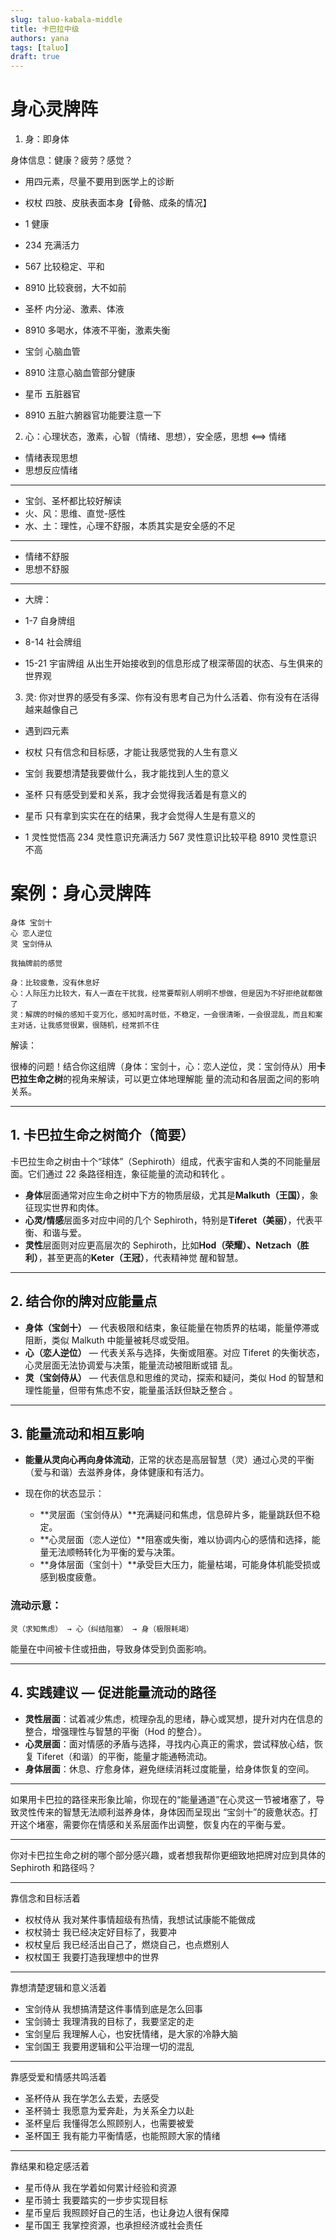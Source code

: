 ```yaml
---
slug: taluo-kabala-middle
title: 卡巴拉中级
authors: yana
tags: [taluo]
draft: true
---
```


# 身心灵牌阵

1. 身：即身体

身体信息：健康？疲劳？感觉？

- 用四元素，尽量不要用到医学上的诊断

- 权杖 四肢、皮肤表面本身【骨骼、成条的情况】
- 1 健康
- 234 充满活力
- 567 比较稳定、平和
- 8910 比较衰弱，大不如前

- 圣杯 内分泌、激素、体液
- 8910 多喝水，体液不平衡，激素失衡

- 宝剑 心脑血管
- 8910 注意心脑血管部分健康

- 星币 五脏器官
- 8910 五脏六腑器官功能要注意一下

2. 心：心理状态，激素，心智（情绪、思想），安全感，思想 <==> 情绪

- 情绪表现思想
- 思想反应情绪

---

- 宝剑、圣杯都比较好解读
- 火、风：思维、直觉-感性
- 水、土：理性，心理不舒服，本质其实是安全感的不足

---

- 情绪不舒服
- 思想不舒服

---

- 大牌：

- 1-7 自身牌组
- 8-14 社会牌组
- 15-21 宇宙牌组 从出生开始接收到的信息形成了根深蒂固的状态、与生俱来的世界观

3. 灵: 你对世界的感受有多深、你有没有思考自己为什么活着、你有没有在活得越来越像自己

- 遇到四元素

- 权杖 只有信念和目标感，才能让我感觉我的人生有意义
- 宝剑 我要想清楚我要做什么，我才能找到人生的意义
- 圣杯 只有感受到爱和关系，我才会觉得我活着是有意义的
- 星币 只有拿到实实在在的结果，我才会觉得人生是有意义的
- 1 灵性觉悟高 234 灵性意识充满活力 567 灵性意识比较平稳 8910 灵性意识不高

# 案例：身心灵牌阵

```text
身体 宝剑十
心 恋人逆位
灵 宝剑侍从

我抽牌前的感觉

身：比较疲惫，没有休息好
心：人际压力比较大，有人一直在干扰我，经常要帮别人明明不想做，但是因为不好拒绝就都做了
灵：解牌的时候的感知千变万化，感知时高时低，不稳定，一会很清晰，一会很混乱，而且和案主对话，让我感觉很累，很随机，经常抓不住
```

解读：

很棒的问题！结合你这组牌（身体：宝剑十，心：恋人逆位，灵：宝剑侍从）用**卡巴拉生命之树**的视角来解读，可以更立体地理解能
量的流动和各层面之间的影响关系。

---

## 1. 卡巴拉生命之树简介（简要）

卡巴拉生命之树由十个“球体”（Sephiroth）组成，代表宇宙和人类的不同能量层面。它们通过 22 条路径相连，象征能量的流动和转化
。

- **身体**层面通常对应生命之树中下方的物质层级，尤其是**Malkuth（王国）**，象征现实世界和肉体。
- **心灵/情感**层面多对应中间的几个 Sephiroth，特别是**Tiferet（美丽）**，代表平衡、和谐与爱。
- **灵性**层面则对应更高层次的 Sephiroth，比如**Hod（荣耀）、Netzach（胜利）**，甚至更高的**Keter（王冠）**，代表精神觉
  醒和智慧。

---

## 2. 结合你的牌对应能量点

- **身体（宝剑十）** — 代表极限和结束，象征能量在物质界的枯竭，能量停滞或阻断，类似 Malkuth 中能量被耗尽或受阻。
- **心（恋人逆位）** — 代表关系与选择，失衡或阻塞。对应 Tiferet 的失衡状态，心灵层面无法协调爱与决策，能量流动被阻断或错
  乱。
- **灵（宝剑侍从）** — 代表信息和思维的灵动，探索和疑问，类似 Hod 的智慧和理性能量，但带有焦虑不安，能量虽活跃但缺乏整合
  。

---

## 3. 能量流动和相互影响

- **能量从灵向心再向身体流动**，正常的状态是高层智慧（灵）通过心灵的平衡（爱与和谐）去滋养身体，身体健康和有活力。
- 现在你的状态显示：

  - \*\*灵层面（宝剑侍从）\*\*充满疑问和焦虑，信息碎片多，能量跳跃但不稳定。
  - \*\*心灵层面（恋人逆位）\*\*阻塞或失衡，难以协调内心的感情和选择，能量无法顺畅转化为平衡的爱与决策。
  - \*\*身体层面（宝剑十）\*\*承受巨大压力，能量枯竭，可能身体机能受损或感到极度疲惫。

### 流动示意：

```
灵（求知焦虑） → 心（纠结阻塞） → 身（极限耗竭）
```

能量在中间被卡住或扭曲，导致身体受到负面影响。

---

## 4. 实践建议 — 促进能量流动的路径

- **灵性层面**：试着减少焦虑，梳理杂乱的思绪，静心或冥想，提升对内在信息的整合，增强理性与智慧的平衡（Hod 的整合）。
- **心灵层面**：面对情感的矛盾与选择，寻找内心真正的需求，尝试释放心结，恢复 Tiferet（和谐）的平衡，能量才能通畅流动。
- **身体层面**：休息、疗愈身体，避免继续消耗过度能量，给身体恢复的空间。

---

如果用卡巴拉的路径来形象比喻，你现在的“能量通道”在心灵这一节被堵塞了，导致灵性传来的智慧无法顺利滋养身体，身体因而呈现出
“宝剑十”的疲惫状态。打开这个堵塞，需要你在情感和关系层面作出调整，恢复内在的平衡与爱。

---

你对卡巴拉生命之树的哪个部分感兴趣，或者想我帮你更细致地把牌对应到具体的 Sephiroth 和路径吗？

---

靠信念和目标活着

- 权杖侍从 我对某件事情超级有热情，我想试试康能不能做成
- 权杖骑士 我已经决定好目标了，我要冲
- 权杖皇后 我已经活出自己了，燃烧自己，也点燃别人
- 权杖国王 我要打造我理想中的世界

---

靠想清楚逻辑和意义活着

- 宝剑侍从 我想搞清楚这件事情到底是怎么回事
- 宝剑骑士 我理清我的目标了，我要坚定的走
- 宝剑皇后 我理解人心，也安抚情绪，是大家的冷静大脑
- 宝剑国王 我要用逻辑和公平治理一切的混乱

---

靠感受爱和情感共鸣活着

- 圣杯侍从 我在学怎么去爱，去感受
- 圣杯骑士 我愿意为爱奔赴，为关系全力以赴
- 圣杯皇后 我懂得怎么照顾别人，也需要被爱
- 圣杯国王 我有能力平衡情感，也能照顾大家的情绪

---

靠结果和稳定感活着

- 星币侍从 我在学着如何累计经验和资源
- 星币骑士 我要踏实的一步步实现目标
- 星币皇后 我照顾好自己的生活，也让身边人很有保障
- 星币国王 我掌控资源，也承担经济或社会责任
